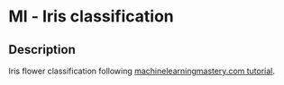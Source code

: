 # Ml - Iris classification

## Description
Iris flower classification following [machinelearningmastery.com tutorial](https://machinelearningmastery.com/machine-learning-in-python-step-by-step/).
